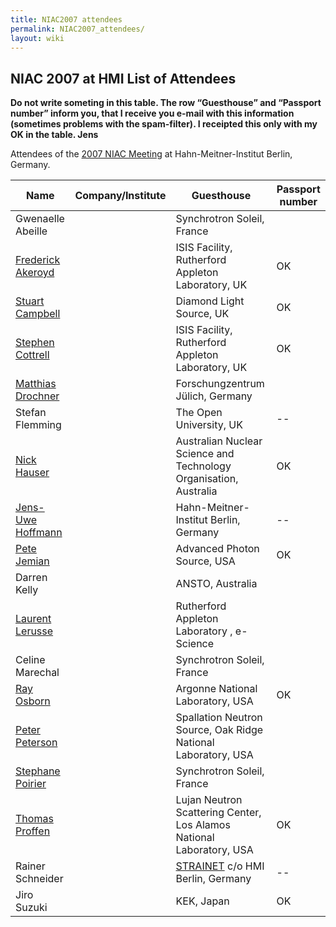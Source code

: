 ```yaml
---
title: NIAC2007 attendees
permalink: NIAC2007_attendees/
layout: wiki
---
```


NIAC 2007 at HMI List of Attendees
----------------------------------

**Do not write someting in this table. The row “Guesthouse” and
“Passport number” inform you, that I receive you e-mail with this
information (sometimes problems with the spam-filter). I receipted this
only with my OK in the table. Jens**

Attendees of the [2007 NIAC Meeting](NIAC2007 "wikilink") at
Hahn-Meitner-Institut Berlin, Germany.

| Name                                                      | Company/Institute                                                      | Guesthouse | Passport number |
|-----------------------------------------------------------|------------------------------------------------------------------------|------------|-----------------|
| Gwenaelle Abeille                                         | | Synchrotron Soleil, France                                           |            |                 |
| [Frederick Akeroyd](User%3AFreddie_Akeroyd "wikilink")    | | ISIS Facility, Rutherford Appleton Laboratory, UK                    | OK         | OK              |
| [Stuart Campbell](User%3AStuart_Campbell "wikilink")      | | Diamond Light Source, UK                                             | OK         |                 |
| [Stephen Cottrell](User%3ASteve_Cottrell "wikilink")      | | ISIS Facility, Rutherford Appleton Laboratory, UK                    | OK         | OK              |
| [Matthias Drochner](User%3AMatthias_Drochner "wikilink")  | | Forschungzentrum Jülich, Germany                                     |            | OK              |
| Stefan Flemming                                           | | The Open University, UK                                              | --         | --              |
| [Nick Hauser](User%3Anick "wikilink")                     | | Australian Nuclear Science and Technology Organisation, Australia    | OK         | OK              |
| [ Jens-Uwe Hoffmann](User%3AJens-Uwe_Hoffmann "wikilink") | | Hahn-Meitner-Institut Berlin, Germany                                | --         | --              |
| [Pete Jemian](User%3APete_Jemian "wikilink")              | | Advanced Photon Source, USA                                          | OK         | OK              |
| Darren Kelly                                              | | ANSTO, Australia                                                     |            |                 |
| [Laurent Lerusse](User%3AL.lerusse "wikilink")            | | Rutherford Appleton Laboratory , e-Science                           |            |                 |
| Celine Marechal                                           | | Synchrotron Soleil, France                                           |            |                 |
| [Ray Osborn](User%3ARay_Osborn "wikilink")                | | Argonne National Laboratory, USA                                     | OK         | OK              |
| [Peter Peterson](User%3APeter_Peterson "wikilink")        | | Spallation Neutron Source, Oak Ridge National Laboratory, USA        |            | OK              |
| [Stephane Poirier](User%3AStephane_Poirier "wikilink")    | | Synchrotron Soleil, France                                           |            |                 |
| [Thomas Proffen](User%3AThomas_Proffen "wikilink")        | | Lujan Neutron Scattering Center, Los Alamos National Laboratory, USA | OK         | OK              |
| Rainer Schneider                                          | | [STRAINET](http://www.strainet.org) c/o HMI Berlin, Germany          | --         | --              |
| Jiro Suzuki                                               | | KEK, Japan                                                           | OK         | OK              |


